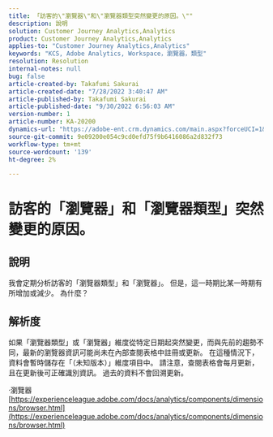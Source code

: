 ```yaml
---
title: 「訪客的\"瀏覽器\"和\"瀏覽器類型突然變更的原因。\""
description: 說明
solution: Customer Journey Analytics,Analytics
product: Customer Journey Analytics,Analytics
applies-to: "Customer Journey Analytics,Analytics"
keywords: "KCS, Adobe Analytics, Workspace，瀏覽器，類型"
resolution: Resolution
internal-notes: null
bug: false
article-created-by: Takafumi Sakurai
article-created-date: "7/28/2022 3:40:47 AM"
article-published-by: Takafumi Sakurai
article-published-date: "9/30/2022 6:56:03 AM"
version-number: 1
article-number: KA-20200
dynamics-url: "https://adobe-ent.crm.dynamics.com/main.aspx?forceUCI=1&pagetype=entityrecord&etn=knowledgearticle&id=7338840c-270e-ed11-82e5-000d3a379369"
source-git-commit: 9e09200e054c9cd0efd75f9b6416086a2d832f73
workflow-type: tm+mt
source-wordcount: '139'
ht-degree: 2%

---
```


# 訪客的「瀏覽器」和「瀏覽器類型」突然變更的原因。

## 說明

我會定期分析訪客的「瀏覽器類型」和「瀏覽器」。 但是，這一時期比某一時期有所增加或減少。 為什麼？

## 解析度


如果「瀏覽器類型」或「瀏覽器」維度從特定日期起突然變更，而與先前的趨勢不同，最新的瀏覽器資訊可能尚未在內部查閱表格中註冊或更新。 在這種情況下，資料會暫時儲存在「（未知版本）」維度項目中。 請注意，查閱表格會每月更新，且在更新後可正確識別資訊。 過去的資料不會回溯更新。

·瀏覽器
[https://experienceleague.adobe.com/docs/analytics/components/dimensions/browser.html](https://experienceleague.adobe.com/docs/analytics/components/dimensions/browser.html)


